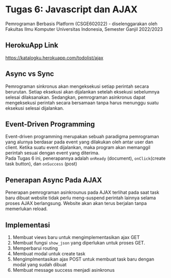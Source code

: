 # Tugas 6: Javascript dan AJAX
Pemrograman Berbasis Platform (CSGE602022) - diselenggarakan oleh Fakultas Ilmu Komputer Universitas Indonesia, Semester Ganjil 2022/2023

## HerokuApp Link
https://katalogku.herokuapp.com/todolist/ajax

## Async vs Sync
Pemrograman sinkronus akan mengeksekusi setiap perintah secara berurutan. Setiap eksekusi akan dijalankan setelah eksekusi sebelumnya selesai dilaksanakan. Sedangkan, pemrograman asinkronus dapat mengeksekusi perintah secara bersamaan tanpa harus menunggu suatu eksekusi selesai dijalankan.

## Event-Driven Programming
Event-driven programming merupakan sebuah paradigma pemrograman yang alurnya berdasar pada event yang dilakukan oleh antar user dan client. Ketika suatu event dijalankan, maka program akan memanggil perintah sesuai dengan event yang diterima. </br>
Pada Tugas 6 ini, penerapannya adalah `onReady` (document), `onClick`(create task button), dan `onSuccess` (post)
## Penerapan Async Pada AJAX
Penerapan pemrograman asinkrounus pada AJAX terlihat pada saat task baru dibuat website tidak perlu meng-suspend perintah lainnya selama proses AJAX berlangsung. Website akan akan terus berjalan tanpa memerlukan reload.

## Implementasi
1. Membuat views baru untuk mengimplementasikan ajax GET
2. Membuat fungsi `show_json` yang diperlukan untuk proses GET.
3. Memperbarui routing
4. Membuat modal untuk create task
5. Mengimplmentasikan ajax POST untuk membuat task baru dengan modal yang sudah dibuat
6. Membuat message success menjadi asinkronus
